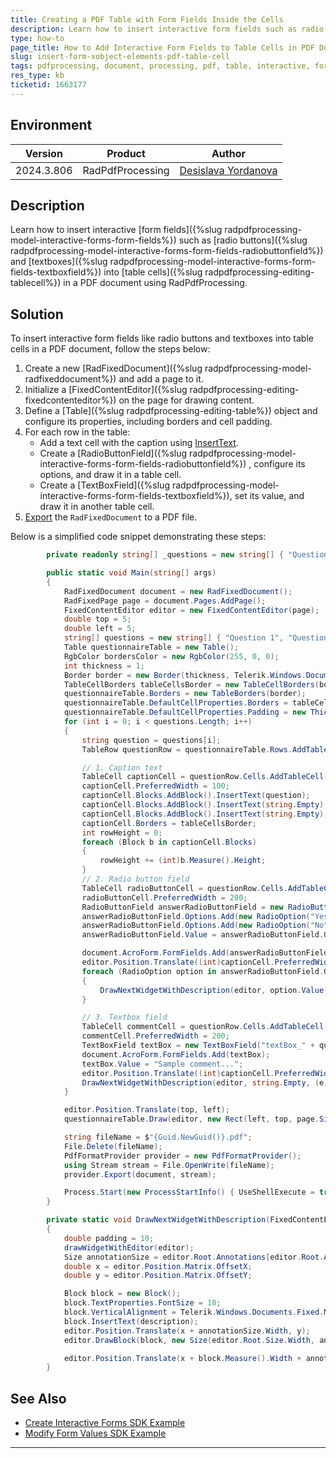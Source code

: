 ```yaml
---
title: Creating a PDF Table with Form Fields Inside the Cells
description: Learn how to insert interactive form fields such as radio buttons and textboxes into table cells in a PDF document using RadPdfProcessing.
type: how-to
page_title: How to Add Interactive Form Fields to Table Cells in PDF Documents with RadPdfProcessing
slug: insert-form-xobject-elements-pdf-table-cell
tags: pdfprocessing, document, processing, pdf, table, interactive, forms, radio, button, textbox, cell, acroform
res_type: kb
ticketid: 1663177
---
```


## Environment

| Version | Product | Author | 
| --- | --- | ---- | 
| 2024.3.806| RadPdfProcessing |[Desislava Yordanova](https://www.telerik.com/blogs/author/desislava-yordanova)| 

## Description

Learn how to insert interactive [form fields]({%slug radpdfprocessing-model-interactive-forms-form-fields%}) such as [radio buttons]({%slug radpdfprocessing-model-interactive-forms-form-fields-radiobuttonfield%}) and [textboxes]({%slug radpdfprocessing-model-interactive-forms-form-fields-textboxfield%}) into [table cells]({%slug radpdfprocessing-editing-tablecell%}) in a PDF document using RadPdfProcessing.

## Solution

To insert interactive form fields like radio buttons and textboxes into table cells in a PDF document, follow the steps below:

1. Create a new [RadFixedDocument]({%slug radpdfprocessing-model-radfixeddocument%}) and add a page to it.
2. Initialize a [FixedContentEditor]({%slug radpdfprocessing-editing-fixedcontenteditor%}) on the page for drawing content.
3. Define a [Table]({%slug radpdfprocessing-editing-table%}) object and configure its properties, including borders and cell padding.
4. For each row in the table:
   - Add a text cell with the caption using [InsertText](https://docs.telerik.com/devtools/document-processing/libraries/radpdfprocessing/editing/block#inserting-text).
   - Create a [RadioButtonField]({%slug radpdfprocessing-model-interactive-forms-form-fields-radiobuttonfield%}) , configure its options, and draw it in a table cell.
   - Create a [TextBoxField]({%slug radpdfprocessing-model-interactive-forms-form-fields-textboxfield%}), set its value, and draw it in another table cell.
5. [Export](https://docs.telerik.com/devtools/document-processing/libraries/radpdfprocessing/formats-and-conversion/pdf/pdfformatprovider/pdfformatprovider#export) the `RadFixedDocument` to a PDF file.

Below is a simplified code snippet demonstrating these steps:

```csharp
        private readonly string[] _questions = new string[] { "Question 1", "Question 2", "Question 3" };

        public static void Main(string[] args)
        {
            RadFixedDocument document = new RadFixedDocument();
            RadFixedPage page = document.Pages.AddPage();
            FixedContentEditor editor = new FixedContentEditor(page);
            double top = 5;
            double left = 5;
            string[] questions = new string[] { "Question 1", "Question 2", "Question 3" };
            Table questionnaireTable = new Table();
            RgbColor bordersColor = new RgbColor(255, 0, 0);
            int thickness = 1;
            Border border = new Border(thickness, Telerik.Windows.Documents.Fixed.Model.Editing.BorderStyle.Single, bordersColor);
            TableCellBorders tableCellsBorder = new TableCellBorders(border, border, border, border, null, null);
            questionnaireTable.Borders = new TableBorders(border);
            questionnaireTable.DefaultCellProperties.Borders = tableCellsBorder;
            questionnaireTable.DefaultCellProperties.Padding = new Thickness(thickness);
            for (int i = 0; i < questions.Length; i++)
            {
                string question = questions[i];
                TableRow questionRow = questionnaireTable.Rows.AddTableRow();

                // 1. Caption text
                TableCell captionCell = questionRow.Cells.AddTableCell();
                captionCell.PreferredWidth = 100;
                captionCell.Blocks.AddBlock().InsertText(question);
                captionCell.Blocks.AddBlock().InsertText(string.Empty);
                captionCell.Blocks.AddBlock().InsertText(string.Empty);
                captionCell.Borders = tableCellsBorder;
                int rowHeight = 0;
                foreach (Block b in captionCell.Blocks)
                {
                    rowHeight += (int)b.Measure().Height;
                }
                // 2. Radio button field
                TableCell radioButtonCell = questionRow.Cells.AddTableCell();
                radioButtonCell.PreferredWidth = 200;
                RadioButtonField answerRadioButtonField = new RadioButtonField("RadioButton_" + question);
                answerRadioButtonField.Options.Add(new RadioOption("Yes"));
                answerRadioButtonField.Options.Add(new RadioOption("No"));
                answerRadioButtonField.Value = answerRadioButtonField.Options[1];

                document.AcroForm.FormFields.Add(answerRadioButtonField);
                editor.Position.Translate((int)captionCell.PreferredWidth + 10, rowHeight * i + rowHeight / 2);
                foreach (RadioOption option in answerRadioButtonField.Options)
                {
                    DrawNextWidgetWithDescription(editor, option.Value, (e) => e.DrawWidget(answerRadioButtonField, option, new Size(20, 20)));
                }

                // 3. Textbox field
                TableCell commentCell = questionRow.Cells.AddTableCell();
                commentCell.PreferredWidth = 200;
                TextBoxField textBox = new TextBoxField("textBox_" + question);
                document.AcroForm.FormFields.Add(textBox);
                textBox.Value = "Sample comment...";
                editor.Position.Translate((int)captionCell.PreferredWidth + (int)radioButtonCell.PreferredWidth + 10, editor.Position.Matrix.OffsetY);
                DrawNextWidgetWithDescription(editor, string.Empty, (e) => e.DrawWidget(textBox, new Size((int)commentCell.PreferredWidth, rowHeight / 2)));
            }

            editor.Position.Translate(top, left);
            questionnaireTable.Draw(editor, new Rect(left, top, page.Size.Width, page.Size.Height));

            string fileName = $"{Guid.NewGuid()}.pdf";
            File.Delete(fileName);
            PdfFormatProvider provider = new PdfFormatProvider();
            using Stream stream = File.OpenWrite(fileName);
            provider.Export(document, stream);

            Process.Start(new ProcessStartInfo() { UseShellExecute = true, FileName = fileName });
        }

        private static void DrawNextWidgetWithDescription(FixedContentEditor editor, string description, Action<FixedContentEditor> drawWidgetWithEditor)
        {
            double padding = 10;
            drawWidgetWithEditor(editor);
            Size annotationSize = editor.Root.Annotations[editor.Root.Annotations.Count - 1].Rect.Size;
            double x = editor.Position.Matrix.OffsetX;
            double y = editor.Position.Matrix.OffsetY;

            Block block = new Block();
            block.TextProperties.FontSize = 18;
            block.VerticalAlignment = Telerik.Windows.Documents.Fixed.Model.Editing.Flow.VerticalAlignment.Center;
            block.InsertText(description);
            editor.Position.Translate(x + annotationSize.Width, y);
            editor.DrawBlock(block, new Size(editor.Root.Size.Width, annotationSize.Height));

            editor.Position.Translate(x + block.Measure().Width + annotationSize.Width + padding * 2, y);
        }
```

## See Also

- [Create Interactive Forms SDK Example](https://github.com/telerik/document-processing-sdk/tree/master/PdfProcessing/CreateInteractiveForms)
- [Modify Form Values SDK Example](https://github.com/telerik/document-processing-sdk/tree/master/PdfProcessing/ModifyForms)

---
